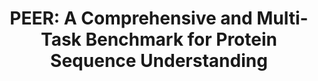 ---
title: "PEER: A Comprehensive and Multi-Task Benchmark for Protein Sequence Understanding"
image: /assets/images/papers/protein-sequence-benchmark-thumbnail.jpg
conference: NeurIPS (Datasets and Benchmarks Track)
time: 2022.12
authors:
  - Minghao Xu*
  - Zuobai Zhang*
  - Jiarui Lu
  - Zhaocheng Zhu
  - Yangtian Zhang
  - Chang Ma
  - Runcheng Liu
  - Jian Tang
links:
  - title: Paper
    link: https://arxiv.org/pdf/2206.02096.pdf
  - title: Code 
    link: https://github.com/DeepGraphLearning/PEER_Benchmark
tags:
  - drug discovery
---